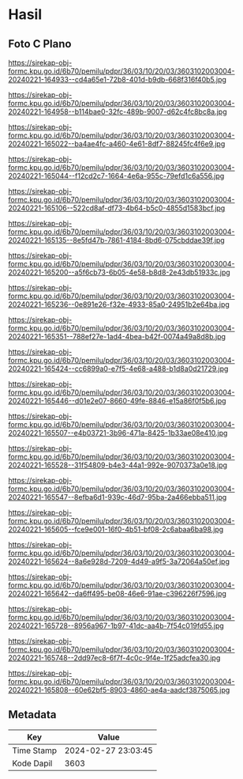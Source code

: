 # Hasil

## Foto C Plano

https://sirekap-obj-formc.kpu.go.id/6b70/pemilu/pdpr/36/03/10/20/03/3603102003004-20240221-164933--cd4a65e1-72b8-401d-b9db-668f316f40b5.jpg

https://sirekap-obj-formc.kpu.go.id/6b70/pemilu/pdpr/36/03/10/20/03/3603102003004-20240221-164958--b114bae0-32fc-489b-9007-d62c4fc8bc8a.jpg

https://sirekap-obj-formc.kpu.go.id/6b70/pemilu/pdpr/36/03/10/20/03/3603102003004-20240221-165022--ba4ae4fc-a460-4e61-8df7-88245fc4f6e9.jpg

https://sirekap-obj-formc.kpu.go.id/6b70/pemilu/pdpr/36/03/10/20/03/3603102003004-20240221-165044--f12cd2c7-1664-4e6a-955c-79efd1c6a556.jpg

https://sirekap-obj-formc.kpu.go.id/6b70/pemilu/pdpr/36/03/10/20/03/3603102003004-20240221-165106--522cd8af-df73-4b64-b5c0-4855d1583bcf.jpg

https://sirekap-obj-formc.kpu.go.id/6b70/pemilu/pdpr/36/03/10/20/03/3603102003004-20240221-165135--8e5fd47b-7861-4184-8bd6-075cbddae39f.jpg

https://sirekap-obj-formc.kpu.go.id/6b70/pemilu/pdpr/36/03/10/20/03/3603102003004-20240221-165200--a5f6cb73-6b05-4e58-b8d8-2e43db51933c.jpg

https://sirekap-obj-formc.kpu.go.id/6b70/pemilu/pdpr/36/03/10/20/03/3603102003004-20240221-165236--0e891e26-f32e-4933-85a0-24951b2e64ba.jpg

https://sirekap-obj-formc.kpu.go.id/6b70/pemilu/pdpr/36/03/10/20/03/3603102003004-20240221-165351--788ef27e-1ad4-4bea-b42f-0074a49a8d8b.jpg

https://sirekap-obj-formc.kpu.go.id/6b70/pemilu/pdpr/36/03/10/20/03/3603102003004-20240221-165424--cc6899a0-e7f5-4e68-a488-b1d8a0d21729.jpg

https://sirekap-obj-formc.kpu.go.id/6b70/pemilu/pdpr/36/03/10/20/03/3603102003004-20240221-165446--d01e2e07-8660-49fe-8846-e15a86f0f5b6.jpg

https://sirekap-obj-formc.kpu.go.id/6b70/pemilu/pdpr/36/03/10/20/03/3603102003004-20240221-165507--e4b03721-3b96-471a-8425-1b33ae08e410.jpg

https://sirekap-obj-formc.kpu.go.id/6b70/pemilu/pdpr/36/03/10/20/03/3603102003004-20240221-165528--31f54809-b4e3-44a1-992e-9070373a0e18.jpg

https://sirekap-obj-formc.kpu.go.id/6b70/pemilu/pdpr/36/03/10/20/03/3603102003004-20240221-165547--8efba6d1-939c-46d7-95ba-2a466ebba511.jpg

https://sirekap-obj-formc.kpu.go.id/6b70/pemilu/pdpr/36/03/10/20/03/3603102003004-20240221-165605--fce9e001-16f0-4b51-bf08-2c6abaa6ba98.jpg

https://sirekap-obj-formc.kpu.go.id/6b70/pemilu/pdpr/36/03/10/20/03/3603102003004-20240221-165624--8a6e928d-7209-4d49-a9f5-3a72064a50ef.jpg

https://sirekap-obj-formc.kpu.go.id/6b70/pemilu/pdpr/36/03/10/20/03/3603102003004-20240221-165642--da6ff495-be08-46e6-91ae-c396226f7596.jpg

https://sirekap-obj-formc.kpu.go.id/6b70/pemilu/pdpr/36/03/10/20/03/3603102003004-20240221-165728--8956a967-1b97-41dc-aa4b-7f54c019fd55.jpg

https://sirekap-obj-formc.kpu.go.id/6b70/pemilu/pdpr/36/03/10/20/03/3603102003004-20240221-165748--2dd97ec8-6f7f-4c0c-9f4e-1f25adcfea30.jpg

https://sirekap-obj-formc.kpu.go.id/6b70/pemilu/pdpr/36/03/10/20/03/3603102003004-20240221-165808--60e62bf5-8903-4860-ae4a-aadcf3875065.jpg


## Metadata

| Key        | Value               |
| ---------- | ------------------- |
| Time Stamp | 2024-02-27 23:03:45 |
| Kode Dapil | 3603                |



